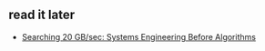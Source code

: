 ## read it later
- [Searching 20 GB/sec: Systems Engineering Before Algorithms](http://blog.scalyr.com/2014/05/searching-20-gbsec-systems-engineering-before-algorithms/)

